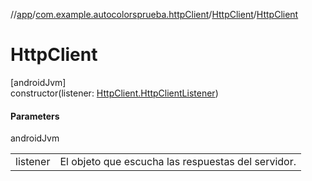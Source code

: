 //[app](../../../index.md)/[com.example.autocolorsprueba.httpClient](../index.md)/[HttpClient](index.md)/[HttpClient](-http-client.md)

# HttpClient

[androidJvm]\
constructor(listener: [HttpClient.HttpClientListener](-http-client-listener/index.md))

#### Parameters

androidJvm

| | |
|---|---|
| listener | El objeto que escucha las respuestas del servidor. |
